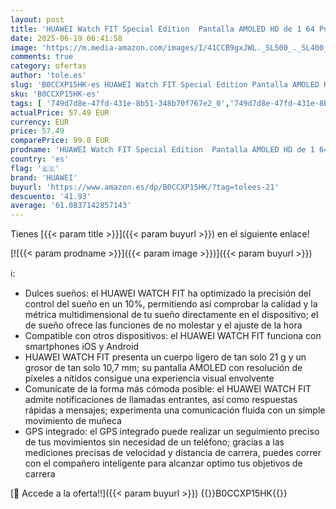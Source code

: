 ```yaml
---
layout: post
title: 'HUAWEI Watch FIT Special Edition  Pantalla AMOLED HD de 1 64 Pulgadas Seguimiento Científico del Sueño  GPS Integrado  Batería Larga Duración  Compatible con Android e iOS  Negro+AP52'
date: 2025-06-19 06:41:58
image: 'https://m.media-amazon.com/images/I/41CCB9gxJWL._SL500_._SL400_.jpg'
comments: true
category: ofertas
author: 'tole.es'
slug: 'B0CCXP15HK-es HUAWEI Watch FIT Special Edition Pantalla AMOLED HD de 1...'
sku: 'B0CCXP15HK-es'
tags: [ '749d7d8e-47fd-431e-8b51-348b70f767e2_0','749d7d8e-47fd-431e-8b51-348b70f767e2_9801','Arborist Merchandising Root','Electrónica','Self Service','Smartwatches','Special Features Stores','Tecnología para vestir','Wireless Category page - Wearables','android','huawei','🇪🇸', ]
actualPrice: 57.49 EUR
currency: EUR
price: 57.49
comparePrice: 99.0 EUR
prodname: 'HUAWEI Watch FIT Special Edition  Pantalla AMOLED HD de 1 64 Pulgadas Seguimiento Científico del Sueño  GPS Integrado  Batería Larga Duración  Compatible con Android e iOS  Negro+AP52'
country: 'es'
flag: '🇪🇸'
brand: 'HUAWEI'
buyurl: 'https://www.amazon.es/dp/B0CCXP15HK/?tag=tolees-21'
descuento: '41.93'
average: '61.0837142857143'
---
```


Tienes [{{< param title >}}]({{< param buyurl >}}) en el siguiente enlace!

[![{{< param prodname >}}]({{< param image >}})]({{< param buyurl >}})

ℹ️:

- Dulces sueños: el HUAWEI WATCH FIT ha optimizado la precisión del control del sueño en un 10%, permitiendo así comprobar la calidad y la métrica multidimensional de tu sueño directamente en el dispositivo; el de sueño ofrece las funciones de no molestar y el ajuste de la hora
- Compatible con otros dispositivos: el HUAWEI WATCH FIT funciona con smartphones iOS y Android
- HUAWEI WATCH FIT presenta un cuerpo ligero de tan solo 21 g y un grosor de tan solo 10,7 mm; su pantalla AMOLED con resolución de píxeles a nítidos consigue una experiencia visual envolvente
- Comunícate de la forma más cómoda posible: el HUAWEI WATCH FIT admite notificaciones de llamadas entrantes, así como respuestas rápidas a mensajes; experimenta una comunicación fluida con un simple movimiento de muñeca
- GPS integrado: el GPS integrado puede realizar un seguimiento preciso de tus movimientos sin necesidad de un teléfono; gracias a las mediciones precisas de velocidad y distancia de carrera, puedes correr con el compañero inteligente para alcanzar optimo tus objetivos de carrera

[🛒 Accede a la oferta!!]({{< param buyurl >}})
{{<world>}}B0CCXP15HK{{</world>}}
